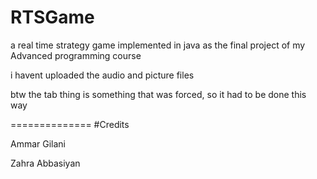 # RTSGame
a real time strategy game implemented in java as the final project of my Advanced programming course

i havent uploaded the audio and picture files

btw the tab thing is something that was forced, so it had to be done this way

==============
#Credits

Ammar Gilani

Zahra Abbasiyan

